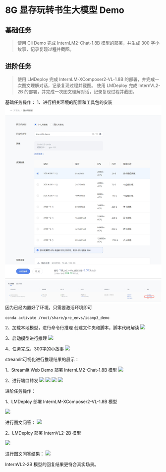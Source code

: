 # 8G 显存玩转书生大模型 Demo
## 基础任务
> 使用 Cli Demo 完成 InternLM2-Chat-1.8B 模型的部署，并生成 300 字小故事，记录复现过程并截图。
## 进阶任务
> 使用 LMDeploy 完成 InternLM-XComposer2-VL-1.8B 的部署，并完成一次图文理解对话，记录复现过程并截图。
> 使用 LMDeploy 完成 InternVL2-2B 的部署，并完成一次图文理解对话，记录复现过程并截图。



基础任务操作：
1、进行相关环境的配置和工具包的安装
![](./src/开发机选择.png)
![](./src/进入开发机.png)
因为已经内置好了环境，只需要激活环境即可

```conda activate /root/share/pre_envs/icamp3_demo```

2、加载本地模型，进行命令行推理
创建文件夹和脚本，脚本代码解读
![](./src/代码解析.png)

3、启动模型进行推理
![](./src/模型推理效果.png)

4、任务完成，300字的小故事
![](./src/生成300字小故事.png)

streamlit可视化进行推理结果的展示：

1、Streamlit Web Demo 部署 InternLM2-Chat-1.8B 模型
![](./src/streamlit展示.png)

2、进行端口转发
![](./src/端口查找.png)
![](./src/本地端口转发.png)
![](./src/streamlit结果.png)
![](./src/streamlit代码解析.png)



进阶任务操作：

1、LMDeploy 部署 InternLM-XComposer2-VL-1.8B 模型

![](./src/部署InternLM-Xcomposer2-VL.png)

进行图文问答：
![](./src/图片描述Xcomposer-VL.png)


2、LMDeploy 部署 InternVL2-2B 模型

![](./src/图片描述Xcomposer-VL.png)

进行图文问答结果：
![](./src/VL2版本的结果.png)

InternVL2-2B 模型的回复结果更符合真实场景。
